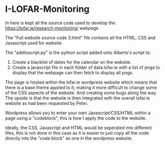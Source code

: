 # I-LOFAR-Monitoring
In here is kept all the source code used to develop the https://lofar.ie/research-monitoring/ webpage. 

The "Full website source code 3.html" file contains all the HTML, CSS and Javascript used for website.

The "addtoscript.py" is the python script added onto Alberto's script to:

1. Create a blacklist of dates for the calendar on the website.
2. Create a javascript file in each folder of data.lofar.ie with a list of pngs to display that the webpage can then fetch to display all pngs.

The page is hosted within the lofar.ie wordpress website which means that there is a base theme applied to it, making it more difficult to change some of the CSS aspects of the website. And creating some bugs along the way. The upside is that the website is then integrated with the overall lofar.ie website as had been requested by Peter.

Wordpress allows you to enter your own Javascript/CSS/HTML within a page using a "codeblock", this is how I apply the code to the website.

Ideally, the CSS, Javascript and HTML would be seperated into different files, this is not done in this case as it is easier to just copy all the code directly into the "code block" as one in the wordpress website.
